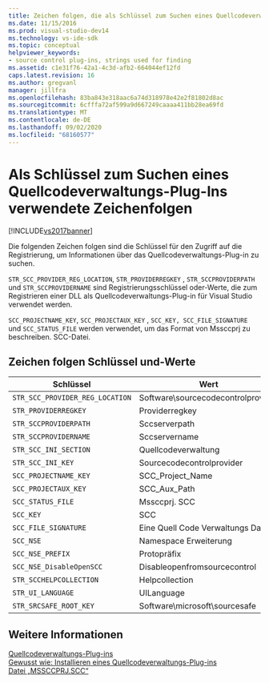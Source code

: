 ```yaml
---
title: Zeichen folgen, die als Schlüssel zum Suchen eines Quellcodeverwaltungs-Plug-ins verwendet werden | Microsoft-Dokumentation
ms.date: 11/15/2016
ms.prod: visual-studio-dev14
ms.technology: vs-ide-sdk
ms.topic: conceptual
helpviewer_keywords:
- source control plug-ins, strings used for finding
ms.assetid: c1e31f76-42a1-4c3d-afb2-664044ef12fd
caps.latest.revision: 16
ms.author: gregvanl
manager: jillfra
ms.openlocfilehash: 83ba843e318aac6a74d318978e42e2f81802d8ac
ms.sourcegitcommit: 6cfffa72af599a9d667249caaaa411bb28ea69fd
ms.translationtype: MT
ms.contentlocale: de-DE
ms.lasthandoff: 09/02/2020
ms.locfileid: "68160577"
---
```

# <a name="strings-used-as-keys-for-finding-a-source-control-plug-in"></a>Als Schlüssel zum Suchen eines Quellcodeverwaltungs-Plug-Ins verwendete Zeichenfolgen
[!INCLUDE[vs2017banner](../includes/vs2017banner.md)]

Die folgenden Zeichen folgen sind die Schlüssel für den Zugriff auf die Registrierung, um Informationen über das Quellcodeverwaltungs-Plug-in zu suchen.  
  
 `STR_SCC_PROVIDER_REG_LOCATION`, `STR_PROVIDERREGKEY` , `STR_SCCPROVIDERPATH` und `STR_SCCPROVIDERNAME` sind Registrierungsschlüssel oder-Werte, die zum Registrieren einer DLL als Quellcodeverwaltungs-Plug-in für Visual Studio verwendet werden.  
  
 `SCC_PROJECTNAME_KEY`, `SCC_PROJECTAUX_KEY` , `SCC_KEY, SCC_FILE_SIGNATURE` und `SCC_STATUS_FILE` werden verwendet, um das Format von Mssccprj zu beschreiben. SCC-Datei.  
  
## <a name="string-keys-and-values"></a>Zeichen folgen Schlüssel und-Werte  
  
|Schlüssel|Wert|  
|---------|-----------|  
|`STR_SCC_PROVIDER_REG_LOCATION`|Software\sourcecodecontrolprovider|  
|`STR_PROVIDERREGKEY`|Providerregkey|  
|`STR_SCCPROVIDERPATH`|Sccserverpath|  
|`STR_SCCPROVIDERNAME`|Sccservername|  
|`STR_SCC_INI_SECTION`|Quellcodeverwaltung|  
|`STR_SCC_INI_KEY`|Sourcecodecontrolprovider|  
|`SCC_PROJECTNAME_KEY`|SCC_Project_Name|  
|`SCC_PROJECTAUX_KEY`|SCC_Aux_Path|  
|`SCC_STATUS_FILE`|Mssccprj. SCC|  
|`SCC_KEY`|SCC|  
|`SCC_FILE_SIGNATURE`|Eine Quell Code Verwaltungs Datei|  
|`SCC_NSE`|Namespace Erweiterung|  
|`SCC_NSE_PREFIX`|Protopräfix|  
|`SCC_NSE_DisableOpenSCC`|Disableopenfromsourcecontrol|  
|`STR_SCCHELPCOLLECTION`|Helpcollection|  
|`STR_UI_LANGUAGE`|UILanguage|  
|`STR_SRCSAFE_ROOT_KEY`|Software\microsoft\sourcesafe|  
  
## <a name="see-also"></a>Weitere Informationen  
 [Quellcodeverwaltungs-Plug-ins](../extensibility/source-control-plug-ins.md)   
 [Gewusst wie: Installieren eines Quellcodeverwaltungs-Plug-ins](../extensibility/internals/how-to-install-a-source-control-plug-in.md)   
 [Datei „MSSCCPRJ.SCC“](../extensibility/mssccprj-scc-file.md)
